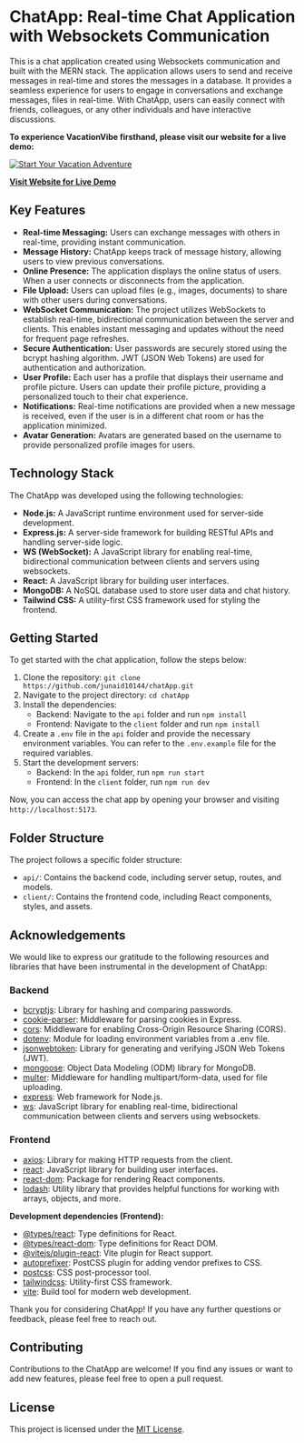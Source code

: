# ChatApp: Real-time Chat Application with Websockets Communication

This is a chat application created using Websockets communication and built with the MERN stack. The application allows users to send and receive messages in real-time and stores the messages in a database. It provides a seamless experience for users to engage in conversations and exchange messages, files in real-time. With ChatApp, users can easily connect with friends, colleagues, or any other individuals and have interactive discussions.

**To experience VacationVibe firsthand, please visit our website for a live demo:**

[![Start Your Vacation Adventure](https://encrypted-tbn0.gstatic.com/images?q=tbn:ANd9GcTCimPct1-sWHn0hxqrNlz9O_JQSw7544mWwHOY4QFijdkZb3KvfHQuAKVdHv8I4aCGAyQ&usqp=CAU)](https://chat-app-jnd.vercel.app/)

[**Visit Website for Live Demo**](https://chat-app-jnd.vercel.app/)

## Key Features

- **Real-time Messaging:** Users can exchange messages with others in real-time, providing instant communication.
- **Message History:** ChatApp keeps track of message history, allowing users to view previous conversations.
- **Online Presence:** The application displays the online status of users. When a user connects or disconnects from the application.
- **File Upload:** Users can upload files (e.g., images, documents) to share with other users during conversations.
- **WebSocket Communication:** The project utilizes WebSockets to establish real-time, bidirectional communication between the server and clients. This enables instant messaging and updates without the need for frequent page refreshes.
- **Secure Authentication:** User passwords are securely stored using the bcrypt hashing algorithm. JWT (JSON Web Tokens) are used for authentication and authorization.
- **User Profile:** Each user has a profile that displays their username and profile picture. Users can update their profile picture, providing a personalized touch to their chat experience.
- **Notifications:** Real-time notifications are provided when a new message is received, even if the user is in a different chat room or has the application minimized.
- **Avatar Generation:** Avatars are generated based on the username to provide personalized profile images for users.

## Technology Stack

The ChatApp was developed using the following technologies:

- **Node.js:** A JavaScript runtime environment used for server-side development.
- **Express.js:** A server-side framework for building RESTful APIs and handling server-side logic.
- **WS (WebSocket):** A JavaScript library for enabling real-time, bidirectional communication between clients and servers using websockets.
- **React:** A JavaScript library for building user interfaces.
- **MongoDB:** A NoSQL database used to store user data and chat history.
- **Tailwind CSS:** A utility-first CSS framework used for styling the frontend.

## Getting Started

To get started with the chat application, follow the steps below:

1. Clone the repository: `git clone https://github.com/junaid10144/chatApp.git`
2. Navigate to the project directory: `cd chatApp`
3. Install the dependencies:
   - Backend: Navigate to the `api` folder and run `npm install`
   - Frontend: Navigate to the `client` folder and run `npm install`
4. Create a `.env` file in the `api` folder and provide the necessary environment variables. You can refer to the `.env.example` file for the required variables.
5. Start the development servers:
   - Backend: In the `api` folder, run `npm run start`
   - Frontend: In the `client` folder, run `npm run dev`

Now, you can access the chat app by opening your browser and visiting `http://localhost:5173`.

## Folder Structure

The project follows a specific folder structure:

- `api/`: Contains the backend code, including server setup, routes, and models.
- `client/`: Contains the frontend code, including React components, styles, and assets.

## Acknowledgements

We would like to express our gratitude to the following resources and libraries that have been instrumental in the development of ChatApp:

### Backend

- [bcryptjs](https://www.npmjs.com/package/bcryptjs): Library for hashing and comparing passwords.
- [cookie-parser](https://www.npmjs.com/package/cookie-parser): Middleware for parsing cookies in Express.
- [cors](https://www.npmjs.com/package/cors): Middleware for enabling Cross-Origin Resource Sharing (CORS).
- [dotenv](https://www.npmjs.com/package/dotenv): Module for loading environment variables from a .env file.
- [jsonwebtoken](https://www.npmjs.com/package/jsonwebtoken): Library for generating and verifying JSON Web Tokens (JWT).
- [mongoose](https://mongoosejs.com/): Object Data Modeling (ODM) library for MongoDB.
- [multer](https://www.npmjs.com/package/multer): Middleware for handling multipart/form-data, used for file uploading.
- [express](https://expressjs.com/): Web framework for Node.js.
- [ws](https://www.npmjs.com/package/ws): JavaScript library for enabling real-time, bidirectional communication between clients and servers using websockets.

### Frontend

- [axios](https://axios-http.com/): Library for making HTTP requests from the client.
- [react](https://reactjs.org/): JavaScript library for building user interfaces.
- [react-dom](https://reactjs.org/docs/react-dom.html): Package for rendering React components.
- [lodash](https://lodash.com/): Utility library that provides helpful functions for working with arrays, objects, and more.

**Development dependencies (Frontend):**

- [@types/react](https://www.npmjs.com/package/@types/react): Type definitions for React.
- [@types/react-dom](https://www.npmjs.com/package/@types/react-dom): Type definitions for React DOM.
- [@vitejs/plugin-react](https://www.npmjs.com/package/@vitejs/plugin-react): Vite plugin for React support.
- [autoprefixer](https://www.npmjs.com/package/autoprefixer): PostCSS plugin for adding vendor prefixes to CSS.
- [postcss](https://www.npmjs.com/package/postcss): CSS post-processor tool.
- [tailwindcss](https://tailwindcss.com/): Utility-first CSS framework.
- [vite](https://vitejs.dev/): Build tool for modern web development.

Thank you for considering ChatApp! If you have any further questions or feedback, please feel free to reach out.

## Contributing

Contributions to the ChatApp are welcome! If you find any issues or want to add new features, please feel free to open a pull request.

## License

This project is licensed under the [MIT License](LICENSE).
